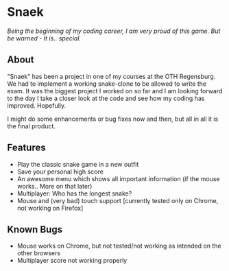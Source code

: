 # Snaek

*Being the beginning of my coding career, I am very proud of this game.
But be warned - It is.. special.*

## About
"Snaek" has been a project in one of my courses at the OTH Regensburg. 
We had to implement a working snake-clone to be allowed to write the exam.
It was the biggest project I worked on so far and I am looking forward to the day I take a closer look at the code and see how my coding has improved. Hopefully.

I might do some enhancements or bug fixes now and then, but all in all it is the final product.

## Features
* Play the classic snake game in a new outfit
* Save your personal high score
* An awesome menu which shows all important information (if the mouse works.. More on that later)
* Multiplayer: Who has the longest snake?
* Mouse and (very bad) touch support [currently tested only on Chrome, not working on Firefox]

## Known Bugs
* Mouse works on Chrome, but not tested/not working as intended on the other browsers
* Multiplayer score not working properly
